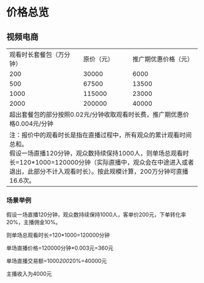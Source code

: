 # 价格总览

## 视频电商
<table>
<tr>
    <td>观看时长套餐包（万分钟）<br/>
    <td>原价（元）</td>
    <td>推广期优惠价格（元）</td>
</tr>
<tr>
    <td>200<br/>
    <td>30000</td>
    <td>6000</td>
</tr>
<tr>
    <td>500</td>
    <td>67500</td>
    <td>13500</td>
</tr>
<tr>
    <td>1000</td>
    <td>115000</td>
    <td>23000</td>
</tr>
<tr>
    <td>2000</td>
    <td>200000</td>
    <td>40000</td>
</tr>
<tr>
    <td colspan=3>超出套餐包的部分按照0.02元/分钟收取观看时长费，推广期优惠价格0.004元/分钟</td>
</tr>
<tr>
    <td colspan=3>注：报价中的观看时长是指在直播过程中，所有观众的累计观看时间总和。<br/>
假设一场直播120分钟，观众数持续保持1000人，则单场总观看时长=120*1000=120000分钟（实际直播中，观众会在中途进入或者退出，此部分不计入观看时长）。按此规模计算，200万分钟可直播16.6次。</td>
</tr>    
</table>


### 场景举例
假设一场直播120分钟，观众数持续保持1000人，客单价200元，下单转化率20%，主播佣金10%。 

则单场总观看时长=120*1000=120000分钟 

单场直播价格=120000分钟*0.003元=360元 

单场直播交易额=1000*200*20%=40000元 

主播收入为4000元  
